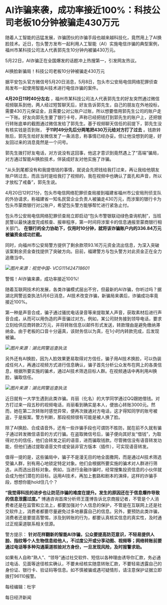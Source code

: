 # AI诈骗来袭，成功率接近100%：科技公司老板10分钟被骗走430万元

随着人工智能的迅猛发展，诈骗团伙的诈骗手段也越来越科技化，竟然用上了AI换脸技术。近日，包头警方发布一起利用人工智能（AI）实施电信诈骗的典型案例，福州市某科技公司法人代表郭先生10分钟内被骗430万元。

5月22日，AI诈骗正在全国爆发的话题冲上热搜第一，引发网友热议。

AI换脸新骗局！科技公司老板10分钟被骗走430万元

据平安包头官方微信号5月20日消息，5月8日，包头市公安局电信网络犯罪侦查局发布一起使用智能AI技术进行电信诈骗的案件。

**4月20日11时40分左右**
，福州市某科技公司法人代表郭先生的好友突然通过微信视频联系到他，两人经过短暂聊天后，好友告诉郭先生，自己的朋友在外地投标，需要430万元保证金，且需要公对公账户过账，所以想要借用郭先生公司的账户走一下账。好友向郭先生要了银行卡号，声称已经把钱打到郭先生的账户上，还把银行转账底单的截图通过微信发给了郭先生。基于视频聊天信任的前提下，郭先生没有核实钱是否到账，
**于11时49分先后分两笔把430万元给对方打了过去**
。钱款转账后，郭先生给好友微信发了一条消息，称事情已经办妥。但让他没想到的是，好友回过来的消息竟然是一个问号。

郭先生拨打好友电话，对方说没有这回事，他这才意识到竟然遇上了“高端”骗局，对方通过智能AI换脸技术，佯装成好友对他实施了诈骗。

“从头到尾都没有和我提借钱的事情，就说会先把钱给我打过来，再让我给他朋友账户转过去，而且当时是给我打了视频的，我在视频中也确认了面孔和声音，所以才放松了戒备”，郭先生说。

4月20日12时21分，包头市电信网络犯罪侦查局接到福建省福州市公安局刑侦支队的外协请求，称福建省一知名民营企业负责人被骗走430万元，而涉案的银行卡为包头市蒙商银行对公账户，希望包头警方能够帮忙进行紧急止付。

包头市公安局电信网络犯罪侦查局立即启动“包头市警银联动绿色查询机制”，当班民警以最快速度完成核查、报审程序，第一时间将涉案卡的信息通报至蒙商银行相关部门。
**在银行的全力协助下，仅用时10分钟，就将该诈骗账户内的336.84万元被骗资金成功拦截。**

同时，向福州市公安局警方提供了剩余款项93.16万元资金流出信息，为深入突破该案剩余资金查找提供了突破方向。目前，福建警方与包头警方对此资金正在全力追缴当中。

![](https://inews.gtimg.com/om_bt/Of5Z16_lKm8c2eeMQBd06QpViTppDp7iqq14entTy1yqAAA/1000)_图片来源：视觉中国-
VCG111424718601_

警惕！AI诈骗来袭，成功率接近100%!

随着互联网技术的发展，各类诈骗模式层出不穷，但最新的AI诈骗，你听过吗？据湖北网警巡查执法5月6日消息，AI技术改变诈骗，新骗局来袭后，诈骗成功率竟接近100%。

第一种是声音合成，骗子通过骚扰电话录音等来提取某人声音，获取素材后进行声音合成，从而可以用伪造的声音骗过对方。例如，某公司财务接到领导电话，要求立刻给供应商转款2万元，并将转账信息以邮件形式发送，转款理由是避免缴纳滞纳金。由于老板的口音十分逼真，该财务信以为真，在1小时内转款完成，后发现被骗。

![](https://inews.gtimg.com/om_bt/OFGD32Hug8UBWh8SUS5oUAwNOk1KfV2IvwWejQ4klaIsIAA/1000)_图片来源：湖北网警巡查执法_

另外还有AI换脸，因为人脸效果更易取得对方信任，骗子用AI技术换脸，可以伪装成任何人，再通过视频方式进行信息确认，骗子首先分析公众发布在网上的各类信息，根据所要实施的骗术，通过AI技术筛选目标人群。在视频通话中再利用AI换脸，骗取信任。

![](https://inews.gtimg.com/om_bt/OlTkIkdVW8UGfK1kJzTDXWNgVfW5HgnsnaF3C9L6CGpgAAA/1000)_图片来源：湖北网警巡查执法_

近日就有一大学生遇到此类诈骗。肖丽（化名）的大学同学通过QQ跟她借钱。对方打过来一段五秒的视频电话，肖丽看到确实是本人，便放心转账3000元。然而，她在第二次转账时感觉异常，便再次拨通对方电话，这才得知同学的账号被盗，于是报案。警方判断，那段视频很有可能是被人换了脸。

除了AI换脸、合成语音外，还有一些诈骗手段也可谓防不胜防，就在前不久就有骗子通过转发微信语音的方式行骗。在盗取微信号后，骗子便向其好友“借钱”，为取得对方的信任，他们会转发之前的语音，进而骗取钱款。尽管微信没有语音转发功能，但他们通过提取语音文件或安装非官方版本（插件），可实现语音转发。

值得一提的是，这些骗局中，骗子不是漫无目的地全面撒网，而是通过AI技术筛选受骗人群，别有用心地锁定特定对象。他们会根据所要实施的骗术对人群进行筛选，从而选出目标对象。例如，当进行金融诈骗时，经常搜集投资信息的小伙伴就会成为他们潜在的目标。运用AI技术，再加上套路和剧本的演绎，这样的诈骗手段，想想你能hold住几个？

**“我觉得科技的进步也让防范诈骗的难度在提升。发生的原因还在于信息爆炸导致的信息泄露过度。”**
博通咨询首席分析师王蓬博告诉北京商报记者，不管是个人消费者还是在监管和立法上，都要加强对个人信息的保护，不管是在互联网上还是社交软件上，消费者都要尽量避免过多地暴露自己的信息。另外，要预防此类诈骗，消费者还是要提高警惕，涉及到转账的行为，都要认真核实信息的真实性，及时通过正规渠道联系相关信源。

警方提示：
**针对花样翻新的智能AI诈骗，公众要提高防范意识，不轻易提供人脸、指纹等个人生物信息给他人，不过度公开或分享动图、视频等；网络转账前要通过电话等多种沟通渠道核验对方身份，一旦发现风险，及时报警求助。**

如果有人自称“熟人”、“领导”通过社交软件、短信以各种理由诱导你汇款，务必通过电话、见面等途径核实确认，不要未经核实随意转账汇款，不要轻易透露自己的身份证、银行卡、验证码等信息。如不慎被骗或遇可疑情形，请注意保护证据立即拨打96110报警。

每经编辑：杜宇

每日经济新闻

